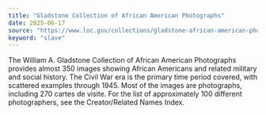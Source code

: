 ```yaml
---
title: "Gladstone Collection of African American Photographs"
date: 2025-06-17
source: "https://www.loc.gov/collections/gladstone-african-american-photographs/about-this-collection/"
keyword: "slave"
---
```


The William A. Gladstone Collection of African American Photographs provides almost 350 images showing African Americans and related military and social history. The Civil War era is the primary time period covered, with scattered examples through 1945. Most of the images are photographs, including 270 cartes de visite. For the list of approximately 100 different photographers, see the Creator/Related Names Index.

